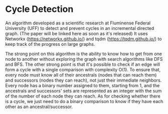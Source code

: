 # Cycle Detection
An algorithm developed as a scientific research at Fluminense Federal University (UFF) to detect and prevent cycles in an incremental directed graph. (The paper will be linked here as soon as it's released)
It uses Networkx (https://networkx.github.io/) and tqdm (https://tqdm.github.io/) to keep track of the progress on large graphs.

The strong point on this algorithm is the ability to know how to get from one node to another without exploring the graph with search algorithms like DFS and BFS. The other strong point is that it's possible to check if an edge will form a cycle with a single comparison with complexity O(1). To ensure that, every node must know all of their ancestrals (nodes that can reach them) and successors (nodes they can reach), not just their immediate neighbors. Every node has a binary number assigned to them, starting from 1, and the ancestrals and successors' sets are represented as an integer with the sum of the number of each node they can reach. As for checking whether there is a cycle, we just need to do a binary comparison to know if they have each other as an ancestral/successor.
